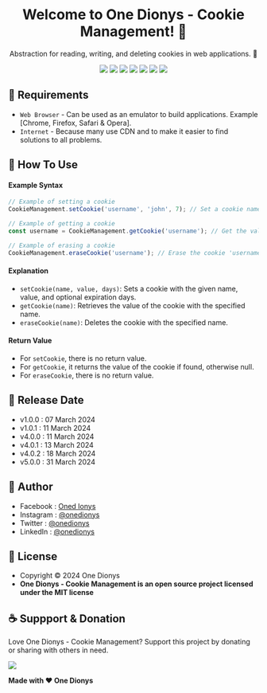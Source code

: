 <h1 align="center">Welcome to One Dionys - Cookie Management! 👋 </h1>

<p align="center">Abstraction for reading, writing, and deleting cookies in web applications. 💖 </p>

<p align="center">
<img src="https://img.shields.io/github/contributors/onedionys/onedionys-cookie-management?style=flat-square">
<img src="https://img.shields.io/github/issues/onedionys/onedionys-cookie-management?style=flat-square">
<img src="https://img.shields.io/github/stars/onedionys/onedionys-cookie-management?style=flat-square"> 
<img src="https://img.shields.io/github/forks/onedionys/onedionys-cookie-management?style=flat-square">
<img src="https://img.shields.io/github/last-commit/onedionys/onedionys-cookie-management.svg?style=flat-square">
<img src="https://img.shields.io/github/languages/code-size/onedionys/onedionys-cookie-management?style=flat-square">
<img src="https://img.shields.io/github/license/onedionys/onedionys-cookie-management?style=flat-square">
</p>

## 💾 Requirements

* `Web Browser` - Can be used as an emulator to build applications. Example [Chrome, Firefox, Safari & Opera].
* `Internet` - Because many use CDN and to make it easier to find solutions to all problems.

## 🎯 How To Use

#### Example Syntax

```javascript
// Example of setting a cookie
CookieManagement.setCookie('username', 'john', 7); // Set a cookie named 'username' with value 'john' that expires in 7 days

// Example of getting a cookie
const username = CookieManagement.getCookie('username'); // Get the value of cookie 'username'

// Example of erasing a cookie
CookieManagement.eraseCookie('username'); // Erase the cookie 'username'
```

#### Explanation

* `setCookie(name, value, days)`: Sets a cookie with the given name, value, and optional expiration days.
* `getCookie(name)`: Retrieves the value of the cookie with the specified name.
* `eraseCookie(name)`: Deletes the cookie with the specified name.

#### Return Value

* For `setCookie`, there is no return value.
* For `getCookie`, it returns the value of the cookie if found, otherwise null.
* For `eraseCookie`, there is no return value.

## 📆 Release Date

* v1.0.0 : 07 March 2024
* v1.0.1 : 11 March 2024
* v4.0.0 : 11 March 2024
* v4.0.1 : 13 March 2024
* v4.0.2 : 18 March 2024
* v5.0.0 : 31 March 2024

## 🧑 Author

* Facebook : <a href="https://www.facebook.com/theonedionys"> Oned Ionys</a>
* Instagram : <a href="https://www.instagram.com/onedionys/"> @onedionys</a>
* Twitter : <a href="https://twitter.com/onedionys"> @onedionys</a>
* LinkedIn :  <a href="https://www.linkedin.com/in/onedionys/"> @onedionys</a>

## 📝 License

* Copyright © 2024 One Dionys
* **One Dionys - Cookie Management is an open source project licensed under the MIT license**

## ☕️ Suppport & Donation

Love One Dionys - Cookie Management? Support this project by donating or sharing with others in need.

<a href="https://www.buymeacoffee.com/onedionys"><img src="https://img.shields.io/badge/Buy_Me_A_Coffee-FFDD00?style=for-the-badge&logo=buy-me-a-coffee&logoColor=black"/> </a>

**Made with ❤️ One Dionys**
